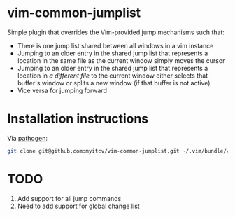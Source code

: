 # vim-common-jumplist

Simple plugin that overrides the Vim-provided jump mechanisms such that:

* There is one jump list shared between all windows in a vim instance
* Jumping to an older entry in the shared jump list that represents a location in the same file as the current window
  simply moves the cursor
* Jumping to an older entry in the shared jump list that represents a location in _a different file_ to the current window
  either selects that buffer's window or splits a new window (if that buffer is not active)
* Vice versa for jumping forward

# Installation instructions

Via [pathogen]:

```bash
git clone git@github.com:myitcv/vim-common-jumplist.git ~/.vim/bundle/vim-common-jumplist.git
```

# TODO

1. Add support for all jump commands
2. Need to add support for global change list

[pathogen]: https://github.com/tpope/vim-pathogen
